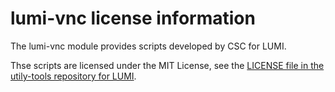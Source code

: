 # lumi-vnc license information

The lumi-vnc module provides scripts developed by CSC for LUMI. 

Thse scripts are licensed under the MIT License, see the
[LICENSE file in the utily-tools repository for LUMI](https://github.com/Lumi-supercomputer/utility-tools/blob/main/LICENSE).
